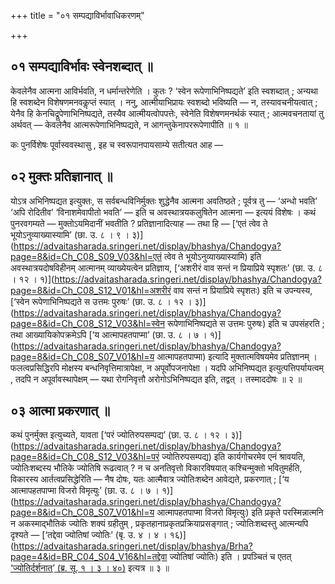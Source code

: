 +++
title = "०१ सम्पद्याविर्भावाधिकरणम्"

+++

## ०१ सम्पद्याविर्भावः स्वेनशब्दात् ॥

केवलेनैव आत्मना आविर्भवति, न धर्मान्तरेणेति । कुतः ? ‘स्वेन रूपेणाभिनिष्पद्यते’ इति स्वशब्दात् ; अन्यथा हि स्वशब्देन विशेषणमनवकॢप्तं स्यात् । ननु, आत्मीयाभिप्रायः स्वशब्दो भविष्यति — न, तस्यावचनीयत्वात् ; येनैव हि केनचिद्रूपेणाभिनिष्पद्यते, तस्यैव आत्मीयत्वोपपत्तेः, स्वेनेति विशेषणमनर्थकं स्यात् ; आत्मवचनतायां तु अर्थवत् — केवलेनैव आत्मरूपेणाभिनिष्पद्यते, न आगन्तुकेनापररूपेणापीति ॥ १ ॥

कः पुनर्विशेषः पूर्वास्ववस्थासु , इह च स्वरूपानपायसाम्ये सतीत्यत आह —

## ०२ मुक्तः प्रतिज्ञानात् ॥

योऽत्र अभिनिष्पद्यत इत्युक्तः, स सर्वबन्धविनिर्मुक्तः शुद्धेनैव आत्मना अवतिष्ठते ; पूर्वत्र तु — ‘अन्धो भवति’ ‘अपि रोदितीव’ ‘विनाशमेवापीतो भवति’ — इति च अवस्थात्रयकलुषितेन आत्मना — इत्ययं विशेषः । कथं पुनरवगम्यते — मुक्तोऽयमिदानीं भवतीति ? प्रतिज्ञानादित्याह — तथा हि — [‘एतं त्वेव ते भूयोऽनुव्याख्यास्यामि’ (छा. उ. ८ । ९ । ३)](https://advaitasharada.sringeri.net/display/bhashya/Chandogya?page=8&id=Ch_C08_S09_V03&hl=एतं त्वेव ते भूयोऽनुव्याख्यास्यामि) इति अवस्थात्रयदोषविहीनम् आत्मानम् व्याख्येयत्वेन प्रतिज्ञाय, [‘अशरीरं वाव सन्तं न प्रियाप्रिये स्पृशतः’ (छा. उ. ८ । १२ । १)](https://advaitasharada.sringeri.net/display/bhashya/Chandogya?page=8&id=Ch_C08_S12_V01&hl=अशरीरं वाव सन्तं न प्रियाप्रिये स्पृशतः) इति च उपन्यस्य, [‘स्वेन रूपेणाभिनिष्पद्यते स उत्तमः पुरुषः’ (छा. उ. ८ । १२ । ३)](https://advaitasharada.sringeri.net/display/bhashya/Chandogya?page=8&id=Ch_C08_S12_V03&hl=स्वेन रूपेणाभिनिष्पद्यते स उत्तमः पुरुषः) इति च उपसंहरति ; तथा आख्यायिकोपक्रमेऽपि [‘य आत्मापहतपाप्मा’ (छा. उ. ८ । ७ । १)](https://advaitasharada.sringeri.net/display/bhashya/Chandogya?page=8&id=Ch_C08_S07_V01&hl=य आत्मापहतपाप्मा) इत्यादि मुक्तात्मविषयमेव प्रतिज्ञानम् । फलत्वप्रसिद्धिरपि मोक्षस्य बन्धनिवृत्तिमात्रापेक्षा, न अपूर्वोपजनापेक्षा । यदपि अभिनिष्पद्यत इत्युत्पत्तिपर्यायत्वम् , तदपि न अपूर्वावस्थापेक्षम् — यथा रोगनिवृत्तौ अरोगोऽभिनिष्पद्यत इति, तद्वत् । तस्माददोषः ॥ २ ॥

## ०३ आत्मा प्रकरणात् ॥

कथं पुनर्मुक्त इत्युच्यते, यावता [‘परं ज्योतिरुपसम्पद्य’ (छा. उ. ८ । १२ । ३)](https://advaitasharada.sringeri.net/display/bhashya/Chandogya?page=8&id=Ch_C08_S12_V03&hl=परं ज्योतिरुपसम्पद्य) इति कार्यगोचरमेव एनं श्रावयति, ज्योतिःशब्दस्य भौतिके ज्योतिषि रूढत्वात् ? न च अनतिवृत्तो विकारविषयात् कश्चिन्मुक्तो भवितुमर्हति, विकारस्य आर्तत्वप्रसिद्धेरिति — नैष दोषः, यतः आत्मैवात्र ज्योतिःशब्देन आवेद्यते, प्रकरणात् ; [‘य आत्मापहतपाप्मा विजरो विमृत्युः’ (छा. उ. ८ । ७ । १)](https://advaitasharada.sringeri.net/display/bhashya/Chandogya?page=8&id=Ch_C08_S07_V01&hl=य आत्मापहतपाप्मा विजरो विमृत्युः) इति प्रकृते परस्मिन्नात्मनि न अकस्माद्भौतिकं ज्योतिः शक्यं ग्रहीतुम् , प्रकृतहानाप्रकृतप्रक्रियाप्रसङ्गात् ; ज्योतिःशब्दस्तु आत्मन्यपि दृश्यते — [‘तद्देवा ज्योतिषां ज्योतिः’ (बृ. उ. ४ । ४ । १६)](https://advaitasharada.sringeri.net/display/bhashya/Brha?page=4&id=BR_C04_S04_V16&hl=तद्देवा ज्योतिषां ज्योतिः) इति । प्रपञ्चितं च एतत् [‘ज्योतिर्दर्शनात्’ (ब्र. सू. १ । ३ । ४०)](https://advaitasharada.sringeri.net/display/bhashya/BS?page=1&id=BS_C01_S03_V40&hl=ज्योतिर्दर्शनात्) इत्यत्र ॥ ३ ॥
